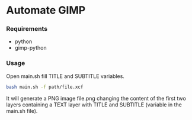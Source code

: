 # Automate GIMP
### Requirements

- python
- gimp-python

### Usage
Open main.sh fill TITLE and SUBTITLE variables.

```bash
bash main.sh -f path/file.xcf
```

It will generate a PNG image file.png changing the content of the first two layers containing a TEXT layer with TITLE and SUBTITLE (variable in the main.sh file).
